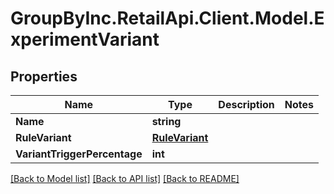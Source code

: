 # GroupByInc.RetailApi.Client.Model.ExperimentVariant

## Properties

Name | Type | Description | Notes
------------ | ------------- | ------------- | -------------
**Name** | **string** |  | 
**RuleVariant** | [**RuleVariant**](RuleVariant.md) |  | 
**VariantTriggerPercentage** | **int** |  | 

[[Back to Model list]](../README.md#documentation-for-models) [[Back to API list]](../README.md#documentation-for-api-endpoints) [[Back to README]](../README.md)


